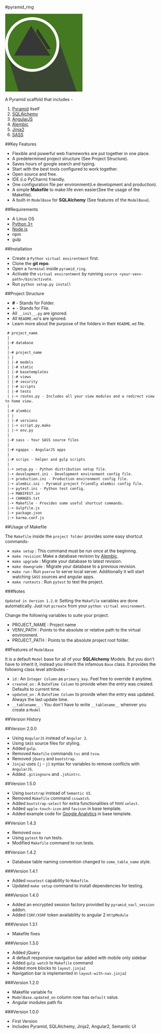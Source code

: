 #pyramid_ring

![Image not found](images/pyramid_ring.png)

A Pyramid scaffold that includes -

1. [Pyramid](http://www.pylonsproject.org/) itself
2. [SQLAlchemy](http://www.sqlalchemy.org/)
3. [AngularJS](https://angularjs.org/)
4. [Alembic](http://alembic.zzzcomputing.com/)
5. [Jinja2](http://jinja.pocoo.org/docs/dev/)
6. [SASS](http://sass-lang.com/)

##Key Features

* Flexible and powerful web frameworks are put together in one place.
* A predetermined project structure (See Project Structure).
* Saves hours of google search and typing.
* Start with the best tools configured to work together.
* Open source and free.
* IDE (i.o PyCharm) friendly.
* One configuration file per environment(i.e development and production).
* A simple **Makefile** to make life even easier(See the usage of the Makefile).
* A built-in `ModelBase` for **SQLAlchemy** (See features of the `ModelBase`).

##Requirements

* A Linux OS
* [Python 3+](https://www.python.org/downloads/)
* [Node.js](https://nodejs.org/en/)
* npm
* gulp

##Installation

- Create a `Python virtual environtment` first.
- Clone the **git repo**.
- Open a `Terminal` inside `pyramid_ring`. 
- Activate the `virtual environtment` by running `source <your-venv-path>/bin/activate`. 
- Run `python setup.py install`

##Project Structure

- **#** - Stands for Folder.
- **+** - Stands for File.
- All `__init__.py` are ignored.
- All `README.md`'s are ignored.
- Learn more about the purpose of the folders in their `README.md` file.

```
 # project_name
 |
 |-# database
 |
 |-# project_name
 | |
 | |-# models
 | |-# static
 | |-# basetemplates
 | |-# views
 | |-# security
 | |-# scripts
 | |-# tests
 | |-+ routes.py - Includes all your view modules and a redirect view to home view.
 |
 |-# alembic
 | |
 | |-# versions
 | |-+ script.py.mako
 | |-+ env.py
 |
 |-# sass - Your SASS source files
 |
 |-# ngapps - AngularJS apps
 |
 |-# scrips - helper and gulp scripts
 |
 |-+ setup.py - Python distribution setup file.
 |-+ development.ini - Development environment config file.
 |-+ production.ini - Production environment config file.
 |-+ alembic.ini - Pyramid project friendly alembic config file.
 |-+ pytest.ini - Python test config.
 |-+ MANIFEST.in
 |-+ CHANGES.txt
 |-+ Makefile - Provides some useful shortcut commands.
 |-+ Gulpfile.js
 |-+ package.json
 |-+ karma.conf.js
```

##Usage of Makefile 

The `Makefile` inside the `project folder` provides some easy shortcut commands-

- `make setup` : This command must be run once at the beginnng.
- `make revision`: Make a database revision by [Alembic](http://alembic.zzzcomputing.com/).
- `make upgrade` : Migrate your database to latest revision.
- `make downgrade` : Migrate your database to a previous revision.
- `make run` : Run `pserve` to serve local server. Additionally it will start watching `SASS` sources and angular apps.
- `make runtests` : Run `pytest` to test the project.

###Notes

`Updated in Version 1.2.0`: Setting the `Makefile` variables are done automatically. Just run `pcreate` from your 
`python virtual environment`.

Change the following variables to suite your project.

- PROJECT_NAME : Project name
- VENV_PATH : Points to the absolute or relative path to the virtual environment.
- PROJECT_PATH : Points to the absolute project root folder.

##Features of `ModelBase`

It is a default `Model` base for all of your **SQLAlchemy** Models. But you don't have to inherit it, instead you 
inherit the infamous `Base` class. It provides the following class level attributes -

- `id` : An `Integer Column` as `primary_key`. Feel free to override it anytime.
- `created_on` : A `DateTime Column` to provide when the entry was created. Defaults to current time.
- `updated_on` : A `DateTime Column` to provide when the entry was updated. Always the last update time.
- `__tablename__` : You don't have to write `__tablename__` whenver you create a `Model`

##Version History

##Version 2.0.0
* Using `AngularJS` instead of `Angular 2`.
* Using `SASS` source files for styling.
* Added `gulp`.
* Removed `Makefile` commands `tsc` and `tscw`. 
* Removed `jQuery` and `bootstrap`.
* `Jinja2` uses `{j` - `j}` syntax for variables to remove conflicts with `AngularJS`.
* Added `.gitingnore` and `.jshintrc`.

##Version 1.5.0
* Using `bootstrap` instead of `Semantic UI`.
* Removed `Makefile` command `csswatch`.
* Added `bootstrap-select` for extra functionalities of html `select`.
* Added `apple-touch-icon` and `favicon` in base template.
* Added example code for [Google Analytics](https://analytics.google.com/) in base template.

##Version 1.4.3
* Removed `nose`
* Using `pytest` to run tests.
* Modified `Makefile` command to run tests.

##Version 1.4.2
* Database table naming convention changed to `some_table_name` style.

###Version 1.4.1
* Added `nosetest` capability to `Makefile`.
* Updated `make setup` command to install dependencies for testing.

###Version 1.4.0
* Added an encrypted session factory provided by `pyramid_nacl_session` addon.
* Added `CSRF/XSRF` token availability to angular 2 `HttpModule`

###Version 1.3.1
* Makefile fixes

###Version 1.3.0
* Added jQuery
* A default responsive navigation bar added with mobile only sidebar
* Added `gulp watch` to `Makefile` command
* Added more blocks to `layout.jinja2`
* Navigation bar is implemented in `layout-with-nav.jinja2`

###Version 1.2.0

* Makefile variable fix
* `ModelBase.updated_on` column now has `default` value.
* Angular modules path fix

###Version 1.0.0

* First Version
* Includes Pyramid, SQLAlchemy, Jinja2, Angular2, Semantic UI
